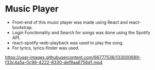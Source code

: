 # Music Player

  * Front-end of this music player was made using React and react-bootstrap.
  * Login Functionality and Search for songs was done using the Spotify API.
  * react-spotify-web-playback was used to play the song.
  * For lyrics, lyrics-finder was used.


https://user-images.githubusercontent.com/66777536/133000689-f33c4a5a-0c98-4222-8330-def9aa6756d1.mp4

